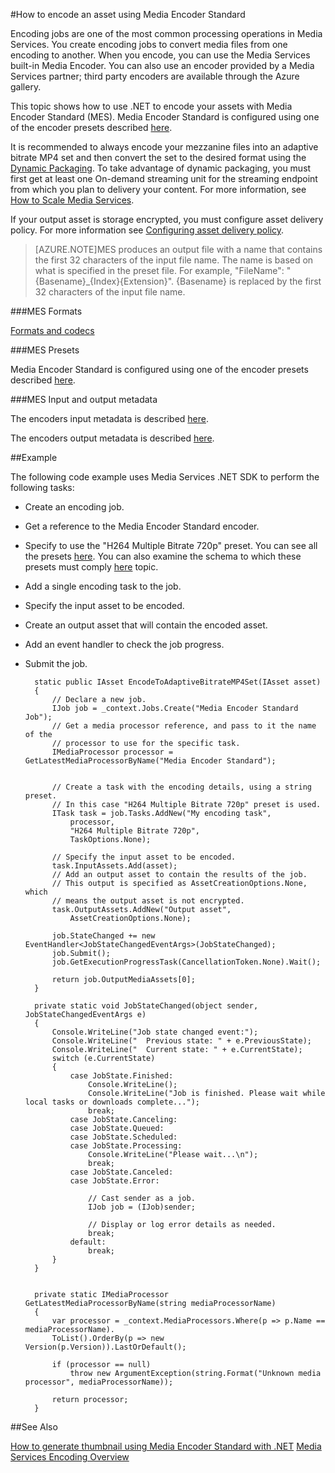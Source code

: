 <properties 
	pageTitle="How to encode an asset using Media Encoder Standard" 
	description="This topic shows how to use .NET to encode an asset using Media Encoder Strandard." 
	services="media-services" 
	documentationCenter="" 
	authors="juliako,anilmur" 
	manager="dwrede" 
	editor=""/>

<tags
	ms.service="media-services"
	ms.date="12/21/2015"
	wacn.date=""/>


#How to encode an asset using Media Encoder Standard

Encoding jobs are one of the most common processing operations in Media Services. You create encoding jobs to convert media files from one encoding to another. When you encode, you can use the Media Services built-in Media Encoder. You can also use an encoder provided by a Media Services partner; third party encoders are available through the Azure gallery. 

This topic shows how to use .NET to encode your assets with Media Encoder Standard (MES). Media Encoder Standard is configured using one of the encoder presets described [here](https://msdn.microsoft.com/zh-cn/library/azure/mt269960.aspx).

It is recommended to always encode your mezzanine files into an adaptive bitrate MP4 set and then convert the set to the desired format using the [Dynamic Packaging](/documentation/articles/media-services-dynamic-packaging-overview). To take advantage of dynamic packaging, you must first get at least one On-demand streaming unit for the streaming endpoint from which you plan to delivery your content. For more information, see [How to Scale Media Services](/documentation/articles/media-services-manage-origins#scale_streaming_endpoints).

If your output asset is storage encrypted, you must configure asset delivery policy. For more information see [Configuring asset delivery policy](/documentation/articles/media-services-dotnet-configure-asset-delivery-policy).

>[AZURE.NOTE]MES produces an output file with a name that contains the first 32 characters of the input file name. The name is based on what is specified in the preset file. For example, "FileName": "{Basename}_{Index}{Extension}". {Basename} is replaced by the first 32 characters of the input file name.  

###MES Formats

[Formats and codecs](/documentation/articles/media-services-media-encoder-standard-formats)

###MES Presets

Media Encoder Standard is configured using one of the encoder presets described [here](https://msdn.microsoft.com/zh-cn/library/azure/mt269960.aspx).

###MES Input and output metadata

The encoders input metadata is described [here](http://msdn.microsoft.com/zh-cn/library/azure/dn783120.aspx).

The encoders output metadata is described [here](http://msdn.microsoft.com/zh-cn/library/azure/dn783217.aspx).

<!-- deleted by customization

##Download sample

Get and run a sample from [here](http://azure.microsoft.com/documentation/samples/media-services-dotnet-on-demand-encoding-with-media-encoder-standard/).
-->

##Example

The following code example uses Media Services .NET SDK to perform the following tasks:

- Create an encoding job.
- Get a reference to the Media Encoder Standard encoder.
- Specify to use the "H264 Multiple Bitrate 720p" preset. You can see all the presets [here](https://msdn.microsoft.com/zh-cn/library/azure/mt269960.aspx). You can also examine the schema to which these presets must comply [here](https://msdn.microsoft.com/zh-cn/library/mt269962.aspx) topic.
- Add a single encoding task to the job. 
- Specify the input asset to be encoded.
- Create an output asset that will contain the encoded asset.
- Add an event handler to check the job progress.
- Submit the job.
		
		static public IAsset EncodeToAdaptiveBitrateMP4Set(IAsset asset)
		{
		    // Declare a new job.
		    IJob job = _context.Jobs.Create("Media Encoder Standard Job");
		    // Get a media processor reference, and pass to it the name of the 
		    // processor to use for the specific task.
		    IMediaProcessor processor = GetLatestMediaProcessorByName("Media Encoder Standard");
		

		    // Create a task with the encoding details, using a string preset.
		    // In this case "H264 Multiple Bitrate 720p" preset is used.
		    ITask task = job.Tasks.AddNew("My encoding task",
		        processor,
		        "H264 Multiple Bitrate 720p",
		        TaskOptions.None);
		
		    // Specify the input asset to be encoded.
		    task.InputAssets.Add(asset);
		    // Add an output asset to contain the results of the job. 
		    // This output is specified as AssetCreationOptions.None, which 
		    // means the output asset is not encrypted. 
		    task.OutputAssets.AddNew("Output asset",
		        AssetCreationOptions.None);
		
		    job.StateChanged += new EventHandler<JobStateChangedEventArgs>(JobStateChanged);
		    job.Submit();
		    job.GetExecutionProgressTask(CancellationToken.None).Wait();
		
		    return job.OutputMediaAssets[0];
		}
		
		private static void JobStateChanged(object sender, JobStateChangedEventArgs e)
		{
		    Console.WriteLine("Job state changed event:");
		    Console.WriteLine("  Previous state: " + e.PreviousState);
		    Console.WriteLine("  Current state: " + e.CurrentState);
		    switch (e.CurrentState)
		    {
		        case JobState.Finished:
		            Console.WriteLine();
		            Console.WriteLine("Job is finished. Please wait while local tasks or downloads complete...");
		            break;
		        case JobState.Canceling:
		        case JobState.Queued:
		        case JobState.Scheduled:
		        case JobState.Processing:
		            Console.WriteLine("Please wait...\n");
		            break;
		        case JobState.Canceled:
		        case JobState.Error:
		
		            // Cast sender as a job.
		            IJob job = (IJob)sender;
		
		            // Display or log error details as needed.
		            break;
		        default:
		            break;
		    }
		}
		
		
		private static IMediaProcessor GetLatestMediaProcessorByName(string mediaProcessorName)
		{
		    var processor = _context.MediaProcessors.Where(p => p.Name == mediaProcessorName).
		    ToList().OrderBy(p => new Version(p.Version)).LastOrDefault();
		
		    if (processor == null)
		        throw new ArgumentException(string.Format("Unknown media processor", mediaProcessorName));
		
		    return processor;
		}


<!-- deleted by customization
##Media Services learning paths

[AZURE.INCLUDE [media-services-learning-paths-include](../includes/media-services-learning-paths-include.md)]

##Provide feedback

[AZURE.INCLUDE [media-services-user-voice-include](../includes/media-services-user-voice-include.md)]
-->

##See Also 

[How to generate thumbnail using Media Encoder Standard with .NET](/documentation/articles/media-services-dotnet-generate-thumbnail-with-mes)
[Media Services Encoding Overview](/documentation/articles/media-services-encode-asset)